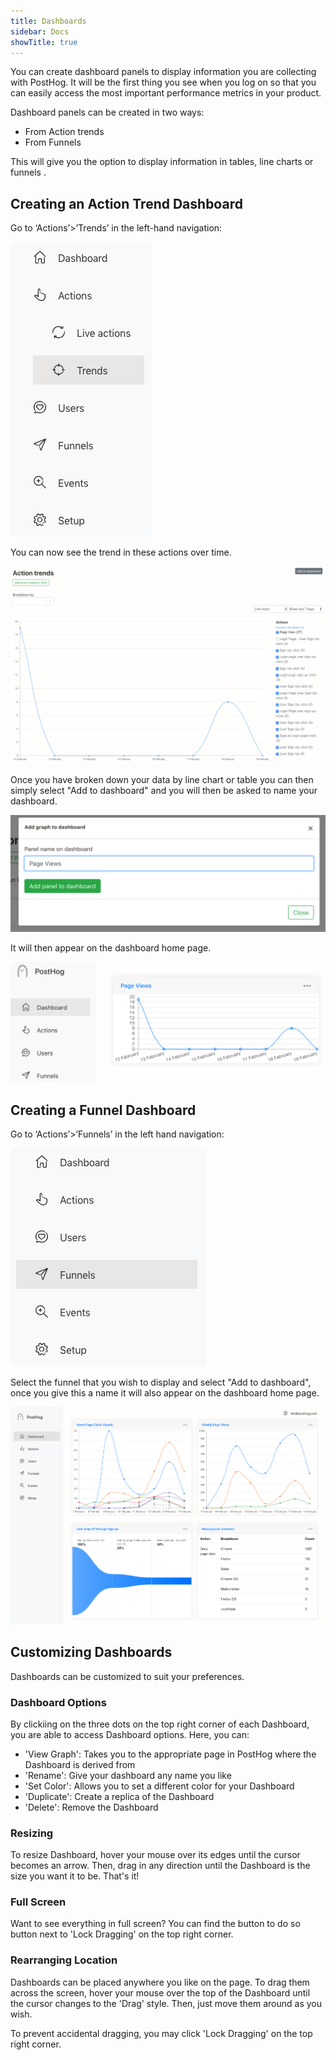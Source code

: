 ```yaml
---
title: Dashboards
sidebar: Docs
showTitle: true
---
```


You can create dashboard panels to display information you are collecting with PostHog. It will be the first thing you see when you log on so that you can easily access the most important performance metrics in your product.

Dashboard panels can be created in two ways:

* From Action trends
* From Funnels 

This will give you the option to display information in tables, line charts or funnels .

## Creating an Action Trend Dashboard

Go to ‘Actions’>’Trends’ in the left-hand navigation:

![Left hand navigation - trends highlighted](../../images/02/Screenshot-2020-02-09-at-17.24.16.png)

You can now see the trend in these actions over time.

![Action trends](../../images/02/Posthog-1.png)

Once you have broken down your data by line chart or table you can then simply select "Add to dashboard" and you will then be asked to name your dashboard.

![Add Graph](../../images/02/Posthog.png)

It will then appear on the dashboard home page.

![Dashboard home page](../../images/02/Posthog-2.png)

## Creating a Funnel Dashboard

Go to ‘Actions’>’Funnels’ in the left hand navigation:

![Funnels](../../images/02/Screenshot-2020-02-09-at-20.48.20.png)

Select the funnel that you wish to display and select "Add to dashboard", once you give this a name it will also appear on the dashboard home page.

![Dashboards home page](../../images/02/Screenshot-2020-02-13-at-23.14.36-1.png)

## Customizing Dashboards

Dashboards can be customized to suit your preferences.

### Dashboard Options

By clickiing on the three dots on the top right corner of each Dashboard, you are able to access Dashboard options. Here, you can:

* 'View Graph': Takes you to the appropriate page in PostHog where the Dashboard is derived from
* 'Rename': Give your dashboard any name you like
* 'Set Color': Allows you to set a different color for your Dashboard
* 'Duplicate': Create a replica of the Dashboard
* 'Delete': Remove the Dashboard

### Resizing

To resize Dashboard, hover your mouse over its edges until the cursor becomes an arrow. Then, drag in any direction until the Dashboard is the size you want it to be. That's it!

### Full Screen

Want to see everything in full screen? You can find the button to do so button next to 'Lock Dragging' on the top right corner. 

### Rearranging Location

Dashboards can be placed anywhere you like on the page. To drag them across the screen, hover your mouse over the top of the Dashboard until the cursor changes to the 'Drag' style. Then, just move them around as you wish.

To prevent accidental dragging, you may click 'Lock Dragging' on the top right corner.









